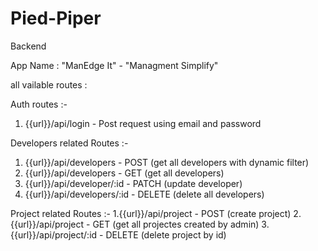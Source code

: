 # Pied-Piper
Backend

App Name : "ManEdge  It" - "Managment Simplify"

all vailable routes : 

Auth routes :- 
  1. {{url}}/api/login   - Post request using email and password

Developers related Routes :- 
  1. {{url}}/api/developers - POST (get all developers with dynamic filter)
  2. {{url}}/api/developers - GET (get all developers)
  3. {{url}}/api/developer/:id - PATCH (update developer)
  4. {{url}}/api/developers/:id - DELETE (delete all developers)

Project related Routes :- 
  1.{{url}}/api/project - POST (create project)
  2.{{url}}/api/project - GET (get all projectes created by admin)
  3.{{url}}/api/project/:id - DELETE (delete project by id)
